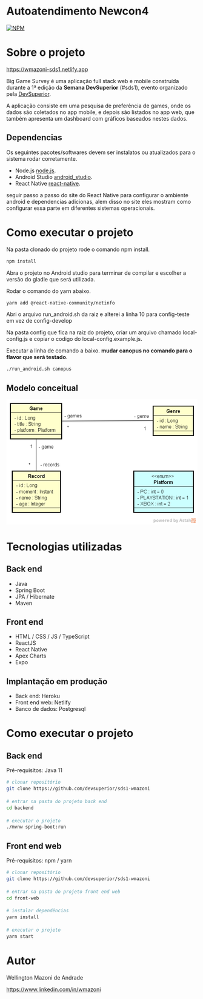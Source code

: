 # Autoatendimento Newcon4
[![NPM](https://img.shields.io/npm/l/react)](https://github.com/devsuperior/sds1-wmazoni/blob/master/LICENSE)

# Sobre o projeto

https://wmazoni-sds1.netlify.app

Big Game Survey é uma aplicação full stack web e mobile construída durante a 1ª edição da **Semana DevSuperior** (#sds1), evento organizado pela [DevSuperior](https://devsuperior.com "Site da DevSuperior").

A aplicação consiste em uma pesquisa de preferência de games, onde os dados são coletados no app mobile, e depois são listados no app web, que também apresenta um dashboard com gráficos baseados nestes dados.

## Dependencias

Os seguintes pacotes/softwares devem ser instalatos ou atualizados para o sistema rodar corretamente.

- Node.js [node.js](https://nodejs.org/en/).
- Android Studio [android_studio](https://developer.android.com/studio).
- React Native [react-native](https://reactnative.dev/docs/environment-setup).

seguir passo a passo do site do React Native para configurar o ambiente android e dependencias adicionas, alem disso no site eles mostram como configurar essa parte em diferentes sistemas operacionais.

# Como executar o projeto
Na pasta clonado do projeto rode o comando npm install.

```bash
npm install
```
Abra o projeto no Android studio para terminar de compilar e escolher a versão do gladle que será utilizada.

Rodar o comando do yarn abaixo.

```bash
yarn add @react-native-community/netinfo
```
Abri o arquivo run_android.sh da raiz e alterei a linha 10 para config-teste em vez de config-develop

Na pasta config que fica na raiz do projeto, criar um arquivo chamado local-config.js e copiar o codigo do local-config.example.js.

Executar a linha de comando a baixo. **mudar canopus no comando para o flavor que será testado**.

```bash
./run_android.sh canopus
```

## Modelo conceitual
![Modelo Conceitual](https://github.com/acenelio/assets/raw/main/sds1/modelo-conceitual.png)

# Tecnologias utilizadas
## Back end
- Java
- Spring Boot
- JPA / Hibernate
- Maven
## Front end
- HTML / CSS / JS / TypeScript
- ReactJS
- React Native
- Apex Charts
- Expo
## Implantação em produção
- Back end: Heroku
- Front end web: Netlify
- Banco de dados: Postgresql

# Como executar o projeto

## Back end
Pré-requisitos: Java 11

```bash
# clonar repositório
git clone https://github.com/devsuperior/sds1-wmazoni

# entrar na pasta do projeto back end
cd backend

# executar o projeto
./mvnw spring-boot:run
```

## Front end web
Pré-requisitos: npm / yarn

```bash
# clonar repositório
git clone https://github.com/devsuperior/sds1-wmazoni

# entrar na pasta do projeto front end web
cd front-web

# instalar dependências
yarn install

# executar o projeto
yarn start
```

# Autor

Wellington Mazoni de Andrade

https://www.linkedin.com/in/wmazoni

